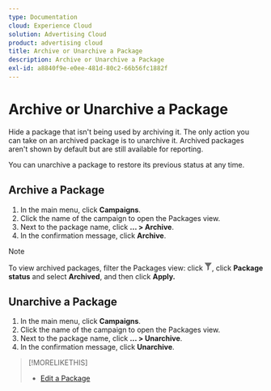 ```yaml
---
type: Documentation
cloud: Experience Cloud
solution: Advertising Cloud
product: advertising cloud
title: Archive or Unarchive a Package
description: Archive or Unarchive a Package
exl-id: a8840f9e-e0ee-481d-80c2-66b56fc1882f
---
```

# Archive or Unarchive a Package

Hide a package that isn't being used by archiving it. The only action you can take on an archived package is to unarchive it. Archived packages aren't shown by default but are still available for reporting.

You can unarchive a package to restore its previous status at any time.

## Archive a Package

1. In the main menu, click **Campaigns**.
1. Click the name of the campaign to open the Packages view.
1. Next to the package name, click  **... > Archive**.
1. In the confirmation message, click **Archive**.

>[!NOTE]
>
>To view archived packages, filter the Packages view: click ![Filter button](/help/dsp/assets/filter.png), click **Package status** and select **Archived**, and then click **Apply.**

## Unarchive a Package

1. In the main menu, click **Campaigns**.
1. Click the name of the campaign to open the Packages view.
1. Next to the package name, click  **... > Unarchive**.
1. In the confirmation message, click **Unarchive**.

>[!MORELIKETHIS]
>
>* [Edit a Package](package-edit.md)
